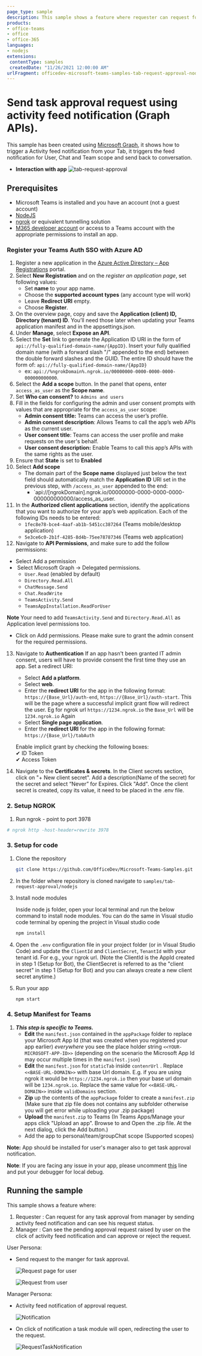 ```yaml
---
page_type: sample
description: This sample shows a feature where requester can request for any task approval from manager and manager can see the pending request by user on the click of activity feed notification and can approve or reject the request.
products:
- office-teams
- office
- office-365
languages:
- nodejs
extensions:
 contentType: samples
 createdDate: "11/26/2021 12:00:00 AM"
urlFragment: officedev-microsoft-teams-samples-tab-request-approval-nodejs
---
```


# Send task approval request using activity feed notification (Graph APIs).

This sample has been created using [Microsoft Graph](https://docs.microsoft.com/en-us/graph/overview?view=graph-rest-beta), it shows how to trigger a Activity feed notification from your Tab, it triggers the feed notification for User, Chat and Team scope and send back to conversation.

- **Interaction with app**
![tab-request-approval ](Images/tab-request-approval.gif)

## Prerequisites

- Microsoft Teams is installed and you have an account (not a guest account)
- [NodeJS](https://nodejs.org/en/)
- [ngrok](https://ngrok.com/) or equivalent tunnelling solution
- [M365 developer account](https://docs.microsoft.com/en-us/microsoftteams/platform/concepts/build-and-test/prepare-your-o365-tenant) or access to a Teams account with the appropriate permissions to install an app.

### Register your Teams Auth SSO with Azure AD

1. Register a new application in the [Azure Active Directory – App Registrations](https://go.microsoft.com/fwlink/?linkid=2083908) portal.
2. Select **New Registration** and on the *register an application page*, set following values:
    * Set **name** to your app name.
    * Choose the **supported account types** (any account type will work)
    * Leave **Redirect URI** empty.
    * Choose **Register**.
3. On the overview page, copy and save the **Application (client) ID, Directory (tenant) ID**. You’ll need those later when updating your Teams application manifest and in the appsettings.json.
4. Under **Manage**, select **Expose an API**. 
5. Select the **Set** link to generate the Application ID URI in the form of `api://fully-qualified-domain-name/{AppID}`. Insert your fully qualified domain name (with a forward slash "/" appended to the end) between the double forward slashes and the GUID. The entire ID should have the form of: `api://fully-qualified-domain-name/{AppID}`
    * ex: `api://%ngrokDomain%.ngrok.io/00000000-0000-0000-0000-000000000000`.
6. Select the **Add a scope** button. In the panel that opens, enter `access_as_user` as the **Scope name**.
7. Set **Who can consent?** to `Admins and users`
8. Fill in the fields for configuring the admin and user consent prompts with values that are appropriate for the `access_as_user` scope:
    * **Admin consent title:** Teams can access the user’s profile.
    * **Admin consent description**: Allows Teams to call the app’s web APIs as the current user.
    * **User consent title**: Teams can access the user profile and make requests on the user's behalf.
    * **User consent description:** Enable Teams to call this app’s APIs with the same rights as the user.
9. Ensure that **State** is set to **Enabled**
10. Select **Add scope**
    * The domain part of the **Scope name** displayed just below the text field should automatically match the **Application ID** URI set in the previous step, with `/access_as_user` appended to the end:
        * `api://[ngrokDomain].ngrok.io/00000000-0000-0000-0000-000000000000/access_as_user.
11. In the **Authorized client applications** section, identify the applications that you want to authorize for your app’s web application. Each of the following IDs needs to be entered:
    * `1fec8e78-bce4-4aaf-ab1b-5451cc387264` (Teams mobile/desktop application)
    * `5e3ce6c0-2b1f-4285-8d4b-75ee78787346` (Teams web application)
12. Navigate to **API Permissions**, and make sure to add the follow permissions:
-   Select Add a permission
-   Select Microsoft Graph -\> Delegated permissions.
    - `User.Read` (enabled by default)
    - `Directory.Read.All`
    - `ChatMessage.Send`
    - `Chat.ReadWrite`
    - `TeamsActivity.Send`
    - `TeamsAppInstallation.ReadForUser`

**Note** Your need to add `TeamsActivity.Send` and `Directory.Read.All` as Application level permissions too.

-   Click on Add permissions. Please make sure to grant the admin consent for the required permissions.
13. Navigate to **Authentication**
    If an app hasn't been granted IT admin consent, users will have to provide consent the first time they use an app.
    Set a redirect URI:
    * Select **Add a platform**.
    * Select **web**.
    * Enter the **redirect URI** for the app in the following format: `https://{Base_Url}/auth-end`, `https://{Base_Url}/auth-start`. This will be the page where a successful implicit grant flow will redirect the user. Eg for ngrok url `https://1234.ngrok.io` the `Base_Url` will be `1234.ngrok.io`
    Again
	* Select **Single page application**.
	* Enter the **redirect URI** for the app in the following format: `https://{Base_Url}/tabAuth`
	
    Enable implicit grant by checking the following boxes:  
    ✔ ID Token  
    ✔ Access Token  
14.  Navigate to the **Certificates & secrets**. In the Client secrets section, click on "+ New client secret". Add a description(Name of the secret) for the secret and select “Never” for Expires. Click "Add". Once the client secret is created, copy its value, it need to be placed in the .env file.

### 2. Setup NGROK
1) Run ngrok - point to port 3978

```bash
# ngrok http -host-header=rewrite 3978
```

### 3. Setup for code
1) Clone the repository

    ```bash
    git clone https://github.com/OfficeDev/Microsoft-Teams-Samples.git
    ```

2) In the folder where repository is cloned navigate to `samples/tab-request-approval/nodejs`

3) Install node modules

   Inside node js folder, open your local terminal and run the below command to install node modules. You can do the same in Visual studio code terminal by opening the project in Visual studio code 

    ```bash
    npm install
    ```

4) Open the `.env` configuration file in your project folder (or in Visual Studio Code) and update the `ClientId` and `ClientSecret`, `TenantId` with your tenant id. For e.g., your ngrok url. (Note the ClientId is the AppId created in step 1 (Setup for Bot), the ClientSecret is referred to as the "client secret" in step 1 (Setup for Bot) and you can always create a new client secret anytime.)

5) Run your app

    ```bash
    npm start
    ```

### 4. Setup Manifest for Teams
1) __*This step is specific to Teams.*__
    - **Edit** the `manifest.json` contained in the  `appPackage` folder to replace your Microsoft App Id (that was created when you registered your app earlier) *everywhere* you see the place holder string `<<YOUR-MICROSOFT-APP-ID>>` (depending on the scenario the Microsoft App Id may occur multiple times in the `manifest.json`)
    - **Edit** the `manifest.json` for `staticTab` inside `contenrUrl` . Replace `<<BASE-URL-DOMAIN>>` with base Url domain. E.g. if you are using ngrok it would be `https://1234.ngrok.io` then your base url domain will be `1234.ngrok.io`. Replace the same value for `<<BASE-URL-DOMAIN>>` inside `validDomains` section.
    - **Zip** up the contents of the `appPackage` folder to create a `manifest.zip` (Make sure that zip file does not contains any subfolder otherwise you will get error while uploading your .zip package)
    - **Upload** the `manifest.zip` to Teams (In Teams Apps/Manage your apps click "Upload an app". Browse to and Open the .zip file. At the next dialog, click the Add button.)
    - Add the app to personal/team/groupChat scope (Supported scopes)

**Note:** App should be installed for user's manager also to get task approval notification.

**Note**: If you are facing any issue in your app, please uncomment [this](https://github.com/OfficeDev/Microsoft-Teams-Samples/blob/main/samples/msteams-application-resourcehub/Source/microsoft-teams-apps-selfhelp/Bot/AdapterWithErrorHandler.cs#L26) line and put your debugger for local debug.

## Running the sample

This sample shows a feature where:
1. Requester : Can request for any task approval from manager by sending activity feed notification and can see his request status.
2. Manager : Can see the pending approval request raised by user on the click of activity feed notification and can approve or reject the request.

User Persona:

- Send request to the manger for task approval.

  ![Request page for user](Images/tab-approval-page.png)

  ![Request from user](Images/tab-approval-details.png)

Manager Persona:

- Activity feed notification of approval request.

  ![Notification](Images/tab-request-details.png)

- On click of notification a task module will open, redirecting the user to the request.

  ![RequestTaskNotification](Images/request-notification.png)